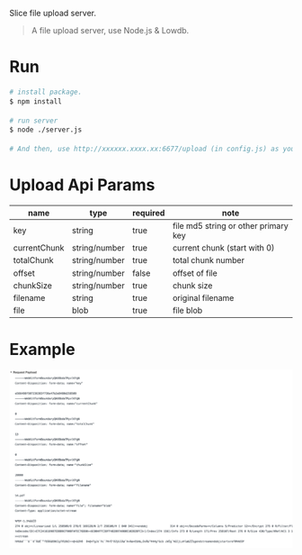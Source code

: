 Slice file upload server.

> A file upload server, use Node.js & Lowdb.

# Run

``` bash
# install package.
$ npm install

# run server
$ node ./server.js

# And then, use http://xxxxxx.xxxx.xx:6677/upload (in config.js) as your upload api.
```

# Upload Api Params

name | type | required | note |
------ | ----- | ----- | ----- |
key | string | true | file md5 string or other primary key |
currentChunk | string/number | true | current chunk (start with 0) |
totalChunk | string/number | true | total chunk number |
offset | string/number | false | offset of file |
chunkSize | string/number | true | chunk size |
filename | string | true | original filename |
file | blob | true | file blob |

# Example

![example](./upload-example.png)

